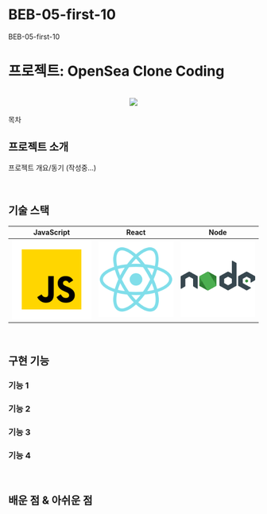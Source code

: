 # BEB-05-first-10
BEB-05-first-10

# 프로젝트: OpenSea Clone Coding

<p align="center">
  <br>
  <img src="[https://1000logos.net/wp-content/uploads/2022/05/OpenSea-Logo.jpg](https://storage.googleapis.com/opensea-static/Logomark/OpenSea-Full-Logo%20(dark).png)">
  <br>
</p>

목차

## 프로젝트 소개

<p align="justify">
프로젝트 개요/동기 (작성중...)
</p>

<br>

## 기술 스택

| JavaScript |   React   |  Node   |
| :--------: | :------:  | :-----: |
|   ![js]    | ![react]  | ![node] |

<br>

## 구현 기능

### 기능 1

### 기능 2

### 기능 3

### 기능 4

<br>

## 배운 점 & 아쉬운 점

<p align="justify">

</p>

<br>


<!-- Stack Icon Refernces -->

[js]: /images/stack/javascript.svg
[ts]: /images/stack/typescript.svg
[react]: /images/stack/react.svg
[node]: /images/stack/node.svg
